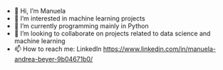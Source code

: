 - 👋 Hi, I’m Manuela
- 👀 I’m interested in machine learning projects
- 🌱 I’m currently programming mainly in Python 
- 💞️ I’m looking to collaborate on projects related to data science and machine learning
- 📫 How to reach me: LinkedIn https://www.linkedin.com/in/manuela-andrea-beyer-9b04671b0/

<!---
Miuuu13/Miuuu13 is a ✨ special ✨ repository because its `README.md` (this file) appears on your GitHub profile.
You can click the Preview link to take a look at your changes.
--->
